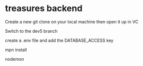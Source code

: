 # treasures backend
Create a new git clone on your local machine then open it up in VC

Switch to the dev5 branch

create a .env file and add the DATABASE_ACCESS key

mpn install

nodemon
